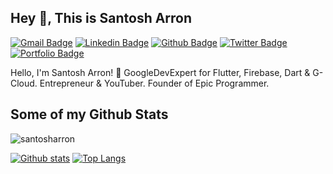 ## Hey 👋, This is Santosh Arron
[![Gmail Badge](https://img.shields.io/badge/-santosharron@gmail.com-c14438?style=flat&logo=Gmail&logoColor=white&link=mailto:santosharron@gmail.com)](mailto:santosharron@gmail.com) 
[![Linkedin Badge](https://img.shields.io/badge/-santosh_arron-0072b1?style=flat&logo=Linkedin&logoColor=white&link=https://www.linkedin.com/in/santosh_arron/)](https://www.linkedin.com/in/santosh_arron/) [![Github Badge](https://img.shields.io/badge/-Santosh_arron-grey?style=flat&logo=github&logoColor=white&link=https://github.com/Santosh_arron/)](https://www.github.com/Santosh_arron/) [![Twitter Badge](https://img.shields.io/badge/-ArronSantosh-00acee?style=flat&logo=twitter&logoColor=white&link=https://twitter.com/ArronSantosh/)](https://www.twitter.com/ArronSantosh/) [![Portfolio Badge](https://img.shields.io/badge/portfolio-web-blue?style=flat&link=https://santosh-arron.netlify.app//)](https://santosh-arron.netlify.app//) <p align='left'>Hello, I'm Santosh Arron! 👋
GoogleDevExpert for Flutter, Firebase, Dart & G-Cloud. Entrepreneur & YouTuber. Founder of Epic Programmer.</p>
## Some of my Github Stats
<p align=left> <img src=https://komarev.com/ghpvc/?username=santosharron alt=santosharron /> </p>

[![Github stats](https://github-readme-stats.vercel.app/api?username=santosharron&show_icons=true&include_all_commits=true)](https://github.com/santosharron/github-readme-stats)
[![Top Langs](https://github-readme-stats.vercel.app/api/top-langs/?username=santosharron&layout=compact)](https://github.com/santosharron/github-readme-stats)
